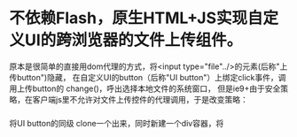 
不依赖Flash，原生HTML+JS实现自定义UI的跨浏览器的文件上传组件。
=
原本是很简单的直接用dom代理的方式，将<input type="file"../>的元素(后称"上传button")隐藏，
在自定义UI的button（后称"UI button"）上绑定click事件，调用上传button的 change()，呼出选择本地文件的系统窗口，
但是ie9+由于安全策略，在客户端js里不允许对文件上传控件的代理调用，于是改变策略：

###
将UI button的同级 clone一个出来，同时新建一个div容器，将
